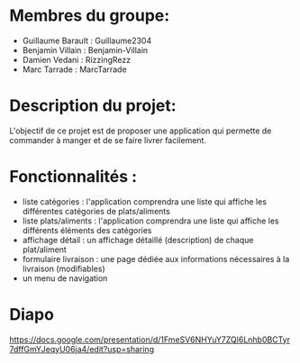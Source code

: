 # Membres du groupe:
- Guillaume Barault : Guillaume2304
- Benjamin Villain : Benjamin-Villain
- Damien Vedani : RizzingRezz
- Marc Tarrade : MarcTarrade

# Description du projet:
L'objectif de ce projet est de proposer une application qui permette de commander à manger et de se faire livrer facilement.

# Fonctionnalités :
- liste catégories : l'application comprendra une liste qui affiche les différentes catégories de plats/aliments
- liste plats/aliments : l'application comprendra une liste qui affiche les différents éléments des catégories 
- affichage détail : un affichage détaillé (description) de chaque plat/aliment
- formulaire livraison : une page dédiée aux informations nécessaires à la livraison (modifiables) 
- un menu de navigation

# Diapo
https://docs.google.com/presentation/d/1FmeSV6NHYuY7ZQl6Lnhb0BCTyr7dffGmYJeqyU06ja4/edit?usp=sharing
